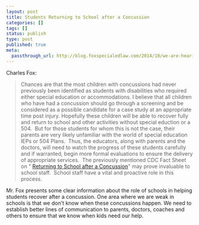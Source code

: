 ```yaml
---
layout: post
title: Students Returning to School after a Concussion
categories: []
tags: []
status: publish
type: post
published: true
meta:
  passthrough_url: http://blog.foxspecialedlaw.com/2014/10/we-are-hearing-a-lot-about-concussions-in-the-news-these-days-to-the-recent-disbelief-of-sports-commentators-and-fans-a-uni.html
---
```


Charles Fox:


>Chances are that the most children with concussions had never previously been identified as students with disabilities who required either special education or accommodations. I believe that all children who have had a concussion should go through a screening and be considered as a possible candidate for a case study at an appropriate time post injury. Hopefully these children will be able to recover fully and return to school and other activities without special eduction or a 504.  But for those students for whom this is not the case, their parents are very likely unfamiliar with the world of special education IEPs or 504 Plans.  Thus, the educators, along with parents and the doctors, will need to watch the progress of these students carefully and if warranted, begin more formal evaluations to ensure the delivery of appropriate services.  The previously mentioned CDC Fact Sheet on "
[Returning to School after a Concussion](http://www.sciencedaily.com/releases/2014/10/141010155037.htmcussion/pdf/TBI_Returning_to_School-a.pdf)" may prove invaluable to school staff.  School staff have a vital and proactive role in this process.



Mr. Fox presents some clear information about the role of schools in helping students recover after a concussion. One area where we are weak in schools is that we don't know when these concussions happen. We need to establish better lines of communication to parents, doctors, coaches and others to ensure that we know when kids need our help.

